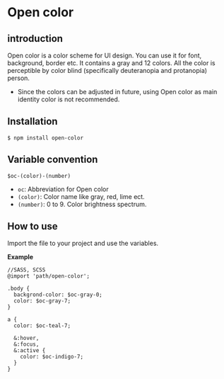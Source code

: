 # Open color

## introduction

Open color is a color scheme for UI design. You can use it for font, background, border etc. It contains a gray and 12 colors. 
All the color is perceptible by color blind (specifically deuteranopia and protanopia) person.

* Since the colors can be adjusted in future, using Open color as main identity color is not recommended.

## Installation

```
$ npm install open-color
```

## Variable convention

`$oc-(color)-(number)`

- `oc`:  Abbreviation for Open color
- `(color)`: Color name like gray, red, lime ect.
- `(number)`: 0 to 9. Color brightness spectrum.

## How to use

Import the file to your project and use the variables.

**Example**

```
//SASS, SCSS
@import 'path/open-color';

.body {
  backgrond-color: $oc-gray-0;
  color: $oc-gray-7;
}

a {
  color: $oc-teal-7;

  &:hover,
  &:focus,
  &:active {
    color: $oc-indigo-7;
  }
}
```